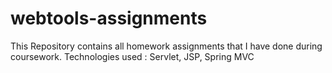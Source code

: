 # webtools-assignments
This Repository contains all homework assignments that I have done during coursework. Technologies used : Servlet, JSP, Spring MVC
